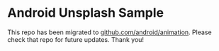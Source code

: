 Android Unsplash Sample
=======================

This repo has been migrated to [github.com/android/animation][1]. Please check that repo for future updates. Thank you!

[1]: https://github.com/android/animation
